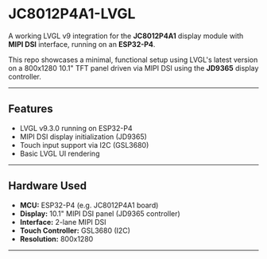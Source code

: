 # JC8012P4A1-LVGL

A working LVGL v9 integration for the **JC8012P4A1** display module with **MIPI DSI** interface, running on an **ESP32-P4**.

This repo showcases a minimal, functional setup using LVGL's latest version on a 800x1280 10.1" TFT panel driven via MIPI DSI using the **JD9365** display controller.

---

## Features

- LVGL v9.3.0 running on ESP32-P4
- MIPI DSI display initialization (JD9365)
- Touch input support via I2C (GSL3680)
- Basic LVGL UI rendering

---

## Hardware Used

- **MCU:** ESP32-P4 (e.g. JC8012P4A1 board)
- **Display:** 10.1" MIPI DSI panel (JD9365 controller)
- **Interface:** 2-lane MIPI DSI
- **Touch Controller:** GSL3680 (I2C)
- **Resolution:** 800x1280

---

